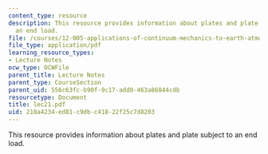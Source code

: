 ```yaml
---
content_type: resource
description: This resource provides information about plates and plate subject to
  an end load.
file: /courses/12-005-applications-of-continuum-mechanics-to-earth-atmospheric-and-planetary-sciences-spring-2006/218a4234ed81c9dbc41822f25c7d8203_lec21.pdf
file_type: application/pdf
learning_resource_types:
- Lecture Notes
ocw_type: OCWFile
parent_title: Lecture Notes
parent_type: CourseSection
parent_uid: 556c63fc-b90f-9c17-add0-463a86844cdb
resourcetype: Document
title: lec21.pdf
uid: 218a4234-ed81-c9db-c418-22f25c7d8203
---
```

This resource provides information about plates and plate subject to an end load.

